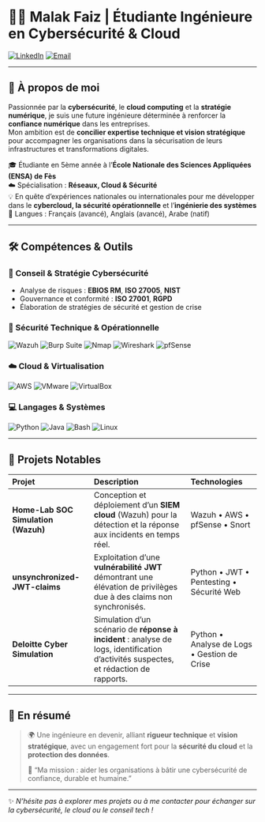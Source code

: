 # 👩‍💻 Malak Faiz | Étudiante Ingénieure en Cybersécurité & Cloud

[![LinkedIn](https://img.shields.io/badge/LinkedIn-0077B5?style=for-the-badge&logo=linkedin&logoColor=white)](https://www.linkedin.com/in/malak-faiz-4962aa217/)
[![Email](https://img.shields.io/badge/Email-D14836?style=for-the-badge&logo=gmail&logoColor=white)](mailto:malak.faiz@usmba.ac.ma)

---

## 🌟 À propos de moi  

Passionnée par la **cybersécurité**, le **cloud computing** et la **stratégie numérique**, je suis une future ingénieure déterminée à renforcer la **confiance numérique** dans les entreprises.  
Mon ambition est de **concilier expertise technique et vision stratégique** pour accompagner les organisations dans la sécurisation de leurs infrastructures et transformations digitales.  

🎓 Étudiante en 5ème année à l’**École Nationale des Sciences Appliquées (ENSA) de Fès**  
☁️ Spécialisation : **Réseaux, Cloud & Sécurité**  
💡 En quête d’expériences nationales ou internationales pour me développer dans le **cybercloud, la sécurité opérationnelle** et l’**ingénierie des systèmes**  
💬 Langues : Français (avancé), Anglais (avancé), Arabe (natif)  

---

## 🛠️ Compétences & Outils  

### 🔐 Conseil & Stratégie Cybersécurité  
- Analyse de risques : **EBIOS RM**, **ISO 27005**, **NIST**
- Gouvernance et conformité : **ISO 27001**, **RGPD**
- Élaboration de stratégies de sécurité et gestion de crise  

### 🧰 Sécurité Technique & Opérationnelle  
<p>
<img src="https://img.shields.io/badge/Wazuh-00A4EF?style=for-the-badge&logo=wazuh&logoColor=white" alt="Wazuh"/>
<img src="https://img.shields.io/badge/Burp_Suite-FF7A1F?style=for-the-badge&logo=burp-suite&logoColor=white" alt="Burp Suite"/>
<img src="https://img.shields.io/badge/Nmap-000000?style=for-the-badge&logo=nmap&logoColor=white" alt="Nmap"/>
<img src="https://img.shields.io/badge/Wireshark-1679A7?style=for-the-badge&logo=wireshark&logoColor=white" alt="Wireshark"/>
<img src="https://img.shields.io/badge/pfSense-B80000?style=for-the-badge&logo=pfsense&logoColor=white" alt="pfSense"/>
</p>

### ☁️ Cloud & Virtualisation  
<p>
<img src="https://img.shields.io/badge/AWS-232F3E?style=for-the-badge&logo=amazon-aws&logoColor=white" alt="AWS"/>
<img src="https://img.shields.io/badge/VMware-607078?style=for-the-badge&logo=vmware&logoColor=white" alt="VMware"/>
<img src="https://img.shields.io/badge/VirtualBox-183A61?style=for-the-badge&logo=virtualbox&logoColor=white" alt="VirtualBox"/>
</p>

### 💻 Langages & Systèmes  
<p>
<img src="https://img.shields.io/badge/Python-3776AB?style=for-the-badge&logo=python&logoColor=white" alt="Python"/>
<img src="https://img.shields.io/badge/Java-007396?style=for-the-badge&logo=java&logoColor=white" alt="Java"/>
<img src="https://img.shields.io/badge/Bash-4EAA25?style=for-the-badge&logo=gnu-bash&logoColor=white" alt="Bash"/>
<img src="https://img.shields.io/badge/Linux-FCC624?style=for-the-badge&logo=linux&logoColor=black" alt="Linux"/>
</p>

---

## 🚀 Projets Notables  

| Projet | Description | Technologies |
|:--|:--|:--|
| **Home-Lab SOC Simulation (Wazuh)** | Conception et déploiement d’un **SIEM cloud** (Wazuh) pour la détection et la réponse aux incidents en temps réel. | Wazuh • AWS • pfSense • Snort |
| **unsynchronized-JWT-claims** | Exploitation d’une **vulnérabilité JWT** démontrant une élévation de privilèges due à des claims non synchronisés. | Python • JWT • Pentesting • Sécurité Web |
| **Deloitte Cyber Simulation** | Simulation d’un scénario de **réponse à incident** : analyse de logs, identification d’activités suspectes, et rédaction de rapports. | Python • Analyse de Logs • Gestion de Crise |

---

## 🎯 En résumé  

> 🌍 Une ingénieure en devenir, alliant **rigueur technique** et **vision stratégique**, avec un engagement fort pour la **sécurité du cloud** et la **protection des données**.  
>  
> 💭 “Ma mission : aider les organisations à bâtir une cybersécurité de confiance, durable et humaine.”

---

✨ *N’hésite pas à explorer mes projets ou à me contacter pour échanger sur la cybersécurité, le cloud ou le conseil tech !*
